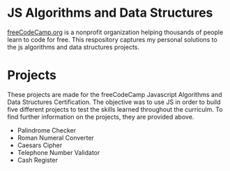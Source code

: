 # JS Algorithms and Data Structures
<a href="https://www.freecodecamp.org/learn" target="_blank">freeCodeCamp.org</a> is a nonprofit organization helping thousands of people learn to code for free. This respository captures my personal solutions to the js algorithms and data structures projects.

# Projects
These projects are made for the freeCodeCamp Javascript Algorithms and Data Structures Certification. The objective was to use JS in order to build five different projects to test the skills learned throughout the curriculm. To find further information on the projects, they are provided above. 

<ul> 
  <li>Palindrome Checker</li>
  <li>Roman Numeral Converter</li>
  <li>Caesars Cipher</li>
  <li>Telephone Number Validator</li>
  <li>Cash Register</li>
</ul>
